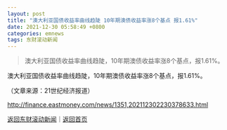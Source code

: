 ```yaml
---
layout: post
title: "澳大利亚国债收益率曲线趋陡 10年期澳债收益率涨8个基点 报1.61%"
date: 2021-12-30 05:58:49 +0800
categories: emnews
tags: 东财滚动新闻
---
```

> 澳大利亚国债收益率曲线趋陡，10年期澳债收益率涨8个基点，报1.61%。

<p>澳大利亚国债收益率曲线趋陡，10年期澳债收益率涨8个基点，报1.61%。</p><p class="em_media">（文章来源：21世纪经济报道）</p>

<http://finance.eastmoney.com/news/1351,202112302230378633.html>

[返回东财滚动新闻](//finews.withounder.com/emnews/)｜[返回首页](//finews.withounder.com/)